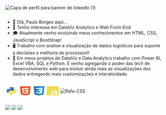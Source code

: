 ![Capa de perfil para banner de linkedIn (1)](https://github.com/PaBo07/PaBo07/assets/128877808/0db483bb-5a9a-40c2-8f3d-7cabc4be0ce7)

##

- 👋 Olá, Paulo Borges aqui...
- 👀 Tenho interesse em DataViz Analytics e Web Front-End
- 🎓 Atualmente venho evoluindo meus conhecimentos em HTML, CSS, JavaScript e BootStrap!
- 🖥️ Trabalho com análise e visualização de dados logísticos para suporte a decisões e melhoria de processos!!
- 🎲 Em meus projetos de DataViz e Data Analytics trabalho com Power BI, Excel VBA, SQL e Python. E venho agregando o poder das tech de desenvolvimento web para evoluir ainda mais as visualizações dos dados entregando mais customizações e interatividade.

<div style="display: inline_block"><br>
  <img align="center" alt="Rafa-Python" height="30" width="40" src="https://raw.githubusercontent.com/devicons/devicon/master/icons/python/python-original.svg">
  <img align="center" alt="Rafa-HTML" height="30" width="40" src="https://raw.githubusercontent.com/devicons/devicon/master/icons/html5/html5-original.svg">
  <img align="center" alt="Rafa-CSS" height="30" width="40" src="https://raw.githubusercontent.com/devicons/devicon/master/icons/css3/css3-original.svg">
  <img align="center" alt="Rafa-Js" height="30" width="40" src="https://raw.githubusercontent.com/devicons/devicon/master/icons/javascript/javascript-plain.svg">
  <img align="center" alt="Rafa-CSS" height="30" width="40" src="https://cdn.jsdelivr.net/gh/devicons/devicon/icons/bootstrap/bootstrap-original.svg" />
 </div>

 ##

<div>
  <a href="https://www.linkedin.com/in/pabo07" target="_blank"><img src="https://img.shields.io/badge/-LinkedIn-%230077B5?style=for-the-badge&logo=linkedin&logoColor=white" target="_blank"></a>
  <a href = "mailto:pabo07.tech@gmail.com"><img src="https://img.shields.io/badge/Gmail-D14836?style=for-the-badge&logo=gmail&logoColor=white" target="_blank"></a>
  <a href="https://pabo-07.vercel.app" target="_blank"><img src="https://img.shields.io/badge/Vercel-000000?style=for-the-badge&logo=vercel&logoColor=white" target="_blank"></a>
</div>
